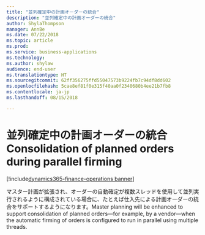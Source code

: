 ```yaml
---
title: "並列確定中の計画オーダーの統合"
description: "並列確定中の計画オーダーの統合"
author: ShylaThompson
manager: AnnBe
ms.date: 07/22/2018
ms.topic: article
ms.prod: 
ms.service: business-applications
ms.technology: 
ms.author: shylaw
audience: end-user
ms.translationtype: HT
ms.sourcegitcommit: 62ff356275ffd55047573b9224fb7c94df8dd602
ms.openlocfilehash: 5cae8ef81f0e315f40aa0f2340680b4ee21b7fb8
ms.contentlocale: ja-jp
ms.lasthandoff: 08/15/2018

---
```


# <a name="consolidation-of-planned-orders-during-parallel-firming"></a><span data-ttu-id="ffb97-103">並列確定中の計画オーダーの統合</span><span class="sxs-lookup"><span data-stu-id="ffb97-103">Consolidation of planned orders during parallel firming</span></span>

[!include[dynamics365-finance-operations banner](../includes/dynamics365-finance-operations.md)]



<span data-ttu-id="ffb97-104">マスター計画が拡張され、オーダーの自動確定が複数スレッドを使用して並列実行されるように構成されている場合に、たとえば仕入先による計画オーダーの統合をサポートするようになります。</span><span class="sxs-lookup"><span data-stu-id="ffb97-104">Master planning will be enhanced to support consolidation of planned orders—for example, by a vendor—when the automatic firming of orders is configured to run in parallel using multiple threads.</span></span>

